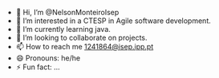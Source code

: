 - 👋 Hi, I’m @NelsonMonteiroIsep
- 👀 I’m interested in a CTESP in Agile software development.
- 🌱 I’m currently learning java.
- 💞️ I’m looking to collaborate on projects.
- 📫 How to reach me 1241864@isep.ipp.pt
- 😄 Pronouns: he/he
- ⚡ Fun fact: ...

<!---
NelsonMonteiroIsep/NelsonMonteiroIsep is a ✨ special ✨ repository because its `README.md` (this file) appears on your GitHub profile.
You can click the Preview link to take a look at your changes.
--->
